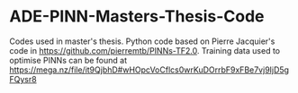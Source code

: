 # ADE-PINN-Masters-Thesis-Code

Codes used in master's thesis. Python code based on Pierre Jacquier's code in https://github.com/pierremtb/PINNs-TF2.0.
Training data used to optimise PINNs can be found at https://mega.nz/file/it9QjbhD#wHOpcVoCflcs0wrKuDOrrbF9xFBe7vj9IjD5gFQysr8
